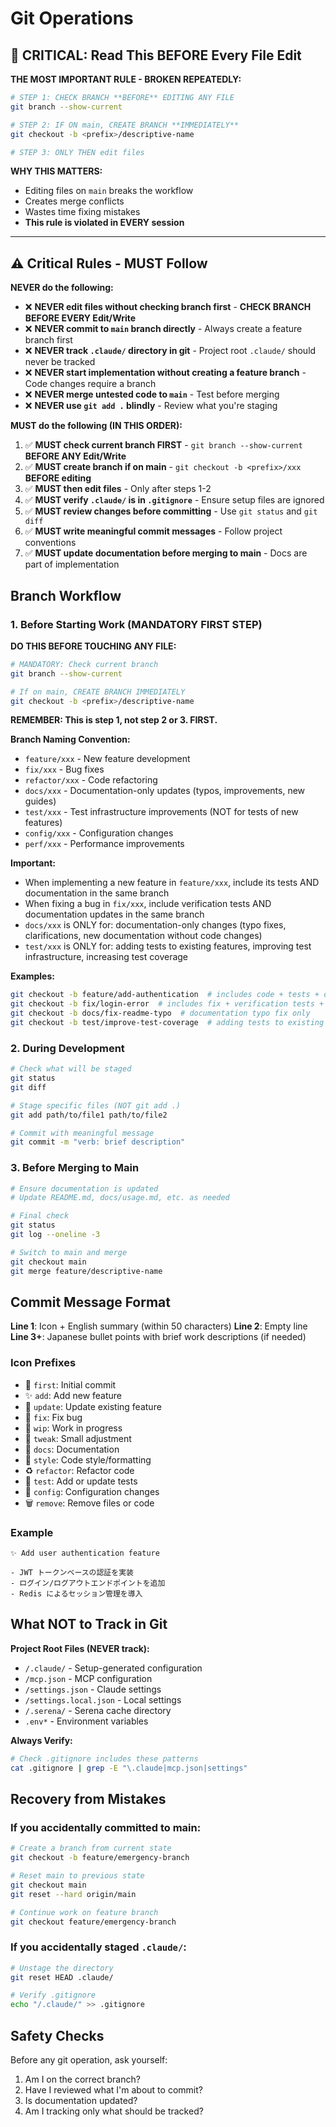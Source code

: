 # Git Operations

## 🚨 CRITICAL: Read This BEFORE Every File Edit

**THE MOST IMPORTANT RULE - BROKEN REPEATEDLY:**

```bash
# STEP 1: CHECK BRANCH **BEFORE** EDITING ANY FILE
git branch --show-current

# STEP 2: IF ON main, CREATE BRANCH **IMMEDIATELY**
git checkout -b <prefix>/descriptive-name

# STEP 3: ONLY THEN edit files
```

**WHY THIS MATTERS:**
- Editing files on `main` breaks the workflow
- Creates merge conflicts
- Wastes time fixing mistakes
- **This rule is violated in EVERY session**

---

## ⚠️ Critical Rules - MUST Follow

**NEVER do the following:**
- ❌ **NEVER edit files without checking branch first** - **CHECK BRANCH BEFORE EVERY Edit/Write**
- ❌ **NEVER commit to `main` branch directly** - Always create a feature branch first
- ❌ **NEVER track `.claude/` directory in git** - Project root `.claude/` should never be tracked
- ❌ **NEVER start implementation without creating a feature branch** - Code changes require a branch
- ❌ **NEVER merge untested code to `main`** - Test before merging
- ❌ **NEVER use `git add .` blindly** - Review what you're staging

**MUST do the following (IN THIS ORDER):**
1. ✅ **MUST check current branch FIRST** - `git branch --show-current` **BEFORE ANY Edit/Write**
2. ✅ **MUST create branch if on main** - `git checkout -b <prefix>/xxx` **BEFORE editing**
3. ✅ **MUST then edit files** - Only after steps 1-2
4. ✅ **MUST verify `.claude/` is in `.gitignore`** - Ensure setup files are ignored
5. ✅ **MUST review changes before committing** - Use `git status` and `git diff`
6. ✅ **MUST write meaningful commit messages** - Follow project conventions
7. ✅ **MUST update documentation before merging to main** - Docs are part of implementation

## Branch Workflow

### 1. Before Starting Work (MANDATORY FIRST STEP)

**DO THIS BEFORE TOUCHING ANY FILE:**

```bash
# MANDATORY: Check current branch
git branch --show-current

# If on main, CREATE BRANCH IMMEDIATELY
git checkout -b <prefix>/descriptive-name
```

**REMEMBER: This is step 1, not step 2 or 3. FIRST.**

**Branch Naming Convention:**
- `feature/xxx` - New feature development
- `fix/xxx` - Bug fixes
- `refactor/xxx` - Code refactoring
- `docs/xxx` - Documentation-only updates (typos, improvements, new guides)
- `test/xxx` - Test infrastructure improvements (NOT for tests of new features)
- `config/xxx` - Configuration changes
- `perf/xxx` - Performance improvements

**Important:**
- When implementing a new feature in `feature/xxx`, include its tests AND documentation in the same branch
- When fixing a bug in `fix/xxx`, include verification tests AND documentation updates in the same branch
- `docs/xxx` is ONLY for: documentation-only changes (typo fixes, clarifications, new documentation without code changes)
- `test/xxx` is ONLY for: adding tests to existing features, improving test infrastructure, increasing test coverage

**Examples:**
```bash
git checkout -b feature/add-authentication  # includes code + tests + docs
git checkout -b fix/login-error  # includes fix + verification tests + doc updates
git checkout -b docs/fix-readme-typo  # documentation typo fix only
git checkout -b test/improve-test-coverage  # adding tests to existing features
```

### 2. During Development

```bash
# Check what will be staged
git status
git diff

# Stage specific files (NOT git add .)
git add path/to/file1 path/to/file2

# Commit with meaningful message
git commit -m "verb: brief description"
```

### 3. Before Merging to Main

```bash
# Ensure documentation is updated
# Update README.md, docs/usage.md, etc. as needed

# Final check
git status
git log --oneline -3

# Switch to main and merge
git checkout main
git merge feature/descriptive-name
```

## Commit Message Format

**Line 1**: Icon + English summary (within 50 characters)
**Line 2**: Empty line
**Line 3+**: Japanese bullet points with brief work descriptions (if needed)

### Icon Prefixes

- 🌱 `first`: Initial commit
- ✨ `add`: Add new feature
- 🔄 `update`: Update existing feature
- 🐛 `fix`: Fix bug
- 🚧 `wip`: Work in progress
- 🐤 `tweak`: Small adjustment
- 📝 `docs`: Documentation
- 🎨 `style`: Code style/formatting
- ♻️ `refactor`: Refactor code
- 🧪 `test`: Add or update tests
- 🔧 `config`: Configuration changes
- 🗑️ `remove`: Remove files or code

### Example

```
✨ Add user authentication feature

- JWT トークンベースの認証を実装
- ログイン/ログアウトエンドポイントを追加
- Redis によるセッション管理を導入
```

## What NOT to Track in Git

**Project Root Files (NEVER track):**
- `/.claude/` - Setup-generated configuration
- `/mcp.json` - MCP configuration
- `/settings.json` - Claude settings
- `/settings.local.json` - Local settings
- `/.serena/` - Serena cache directory
- `.env*` - Environment variables

**Always Verify:**
```bash
# Check .gitignore includes these patterns
cat .gitignore | grep -E "\.claude|mcp.json|settings"
```

## Recovery from Mistakes

### If you accidentally committed to main:

```bash
# Create a branch from current state
git checkout -b feature/emergency-branch

# Reset main to previous state
git checkout main
git reset --hard origin/main

# Continue work on feature branch
git checkout feature/emergency-branch
```

### If you accidentally staged `.claude/`:

```bash
# Unstage the directory
git reset HEAD .claude/

# Verify .gitignore
echo "/.claude/" >> .gitignore
```

## Safety Checks

Before any git operation, ask yourself:
1. Am I on the correct branch?
2. Have I reviewed what I'm about to commit?
3. Is documentation updated?
4. Am I tracking only what should be tracked?
